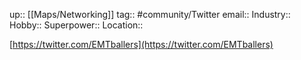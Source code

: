 up:: [[Maps/Networking]]
tag:: #community/Twitter 
email:: 
Industry::
Hobby::
Superpower::
Location::

[https://twitter.com/EMTballers](https://twitter.com/EMTballers)